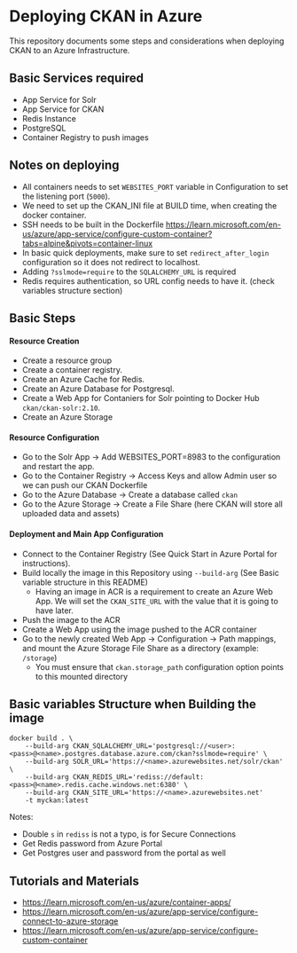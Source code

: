 # Deploying CKAN in Azure

This repository documents some steps and considerations when deploying CKAN to an Azure Infrastructure.

## Basic Services required
 - App Service for Solr
 - App Service for CKAN
 - Redis Instance
 - PostgreSQL
 - Container Registry to push images

## Notes on deploying
 - All containers needs to set `WEBSITES_PORT` variable in Configuration to set the listening port (`5000`).
 - We need to set up the CKAN_INI file at BUILD time, when creating the docker container.
 - SSH needs to be built in the Dockerfile https://learn.microsoft.com/en-us/azure/app-service/configure-custom-container?tabs=alpine&pivots=container-linux
 - In basic quick deployments, make sure to set `redirect_after_login` configuration so it does not redirect to localhost.
 - Adding `?sslmode=require` to the `SQLALCHEMY_URL` is required
 - Redis requires authentication, so URL config needs to have it. (check variables structure section)

## Basic Steps
#### Resource Creation
 - Create a resource group
 - Create a container registry.
 - Create an Azure Cache for Redis.
 - Create an Azure Database for Postgresql.
 - Create a Web App for Contaniers for Solr pointing to Docker Hub `ckan/ckan-solr:2.10`.
 - Create an Azure Storage

#### Resource Configuration
 - Go to the Solr App -> Add WEBSITES_PORT=8983 to the configuration and restart the app.
 - Go to the Container Registry -> Access Keys and allow Admin user so we can push our CKAN Dockerfile
 - Go to the Azure Database -> Create a database called `ckan`
 - Go to the Azure Storage -> Create a File Share (here CKAN will store all uploaded data and assets)

#### Deployment and Main App Configuration
 - Connect to the Container Registry (See Quick Start in Azure Portal for instructions).
 - Build locally the image in this Repository using `--build-arg` (See Basic variable structure in this README)
   - Having an image in ACR is a requirement to create an Azure Web App. We will set the `CKAN_SITE_URL` with the value that it is going to have later.
 - Push the image to the ACR
 - Create a Web App using the image pushed to the ACR container
 - Go to the newly created Web App -> Configuration -> Path mappings, and mount the Azure Storage File Share as a directory (example: `/storage`)
   - You must ensure that `ckan.storage_path` configuration option points to this mounted directory



## Basic variables Structure when Building the image
    docker build . \
        --build-arg CKAN_SQLALCHEMY_URL='postgresql://<user>:<pass>@<name>.postgres.database.azure.com/ckan?sslmode=require' \
        --build-arg SOLR_URL='https://<name>.azurewebsites.net/solr/ckan' \
        --build-arg CKAN_REDIS_URL='rediss://default:<pass>@<name>.redis.cache.windows.net:6380' \
        --build-arg CKAN_SITE_URL='https://<name>.azurewebsites.net'
        -t myckan:latest

Notes:
 - Double `s` in `rediss` is not a typo, is for Secure Connections
 - Get Redis password from Azure Portal
 - Get Postgres user and password from the portal as well


## Tutorials and Materials
- https://learn.microsoft.com/en-us/azure/container-apps/
- https://learn.microsoft.com/en-us/azure/app-service/configure-connect-to-azure-storage
- https://learn.microsoft.com/en-us/azure/app-service/configure-custom-container
